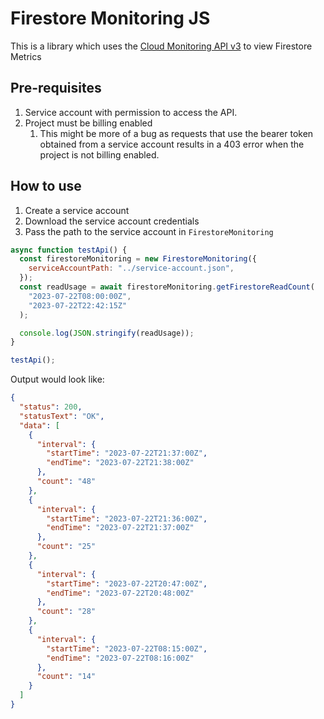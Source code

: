 # Firestore Monitoring JS

This is a library which uses the [Cloud Monitoring API v3](https://cloud.google.com/monitoring/api/ref_v3/rest/v3/projects.timeSeries/list) to view Firestore Metrics

## Pre-requisites

1. Service account with permission to access the API.
1. Project must be billing enabled
   1. This might be more of a bug as requests that use the bearer token obtained from a service account results in a 403 error when the project is not billing enabled.

## How to use

1. Create a service account
1. Download the service account credentials
1. Pass the path to the service account in `FirestoreMonitoring`

```js
async function testApi() {
  const firestoreMonitoring = new FirestoreMonitoring({
    serviceAccountPath: "../service-account.json",
  });
  const readUsage = await firestoreMonitoring.getFirestoreReadCount(
    "2023-07-22T08:00:00Z",
    "2023-07-22T22:42:15Z"
  );

  console.log(JSON.stringify(readUsage));
}

testApi();
```

Output would look like:

```json
{
  "status": 200,
  "statusText": "OK",
  "data": [
    {
      "interval": {
        "startTime": "2023-07-22T21:37:00Z",
        "endTime": "2023-07-22T21:38:00Z"
      },
      "count": "48"
    },
    {
      "interval": {
        "startTime": "2023-07-22T21:36:00Z",
        "endTime": "2023-07-22T21:37:00Z"
      },
      "count": "25"
    },
    {
      "interval": {
        "startTime": "2023-07-22T20:47:00Z",
        "endTime": "2023-07-22T20:48:00Z"
      },
      "count": "28"
    },
    {
      "interval": {
        "startTime": "2023-07-22T08:15:00Z",
        "endTime": "2023-07-22T08:16:00Z"
      },
      "count": "14"
    }
  ]
}
```
